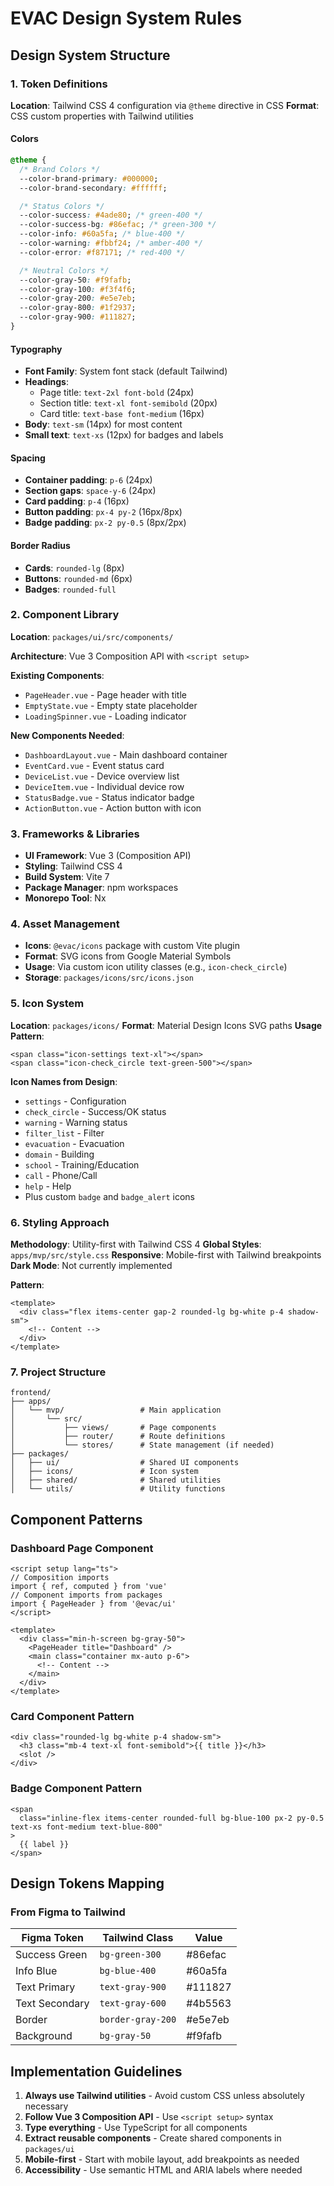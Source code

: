 # EVAC Design System Rules

## Design System Structure

### 1. Token Definitions

**Location**: Tailwind CSS 4 configuration via `@theme` directive in CSS
**Format**: CSS custom properties with Tailwind utilities

#### Colors

```css
@theme {
  /* Brand Colors */
  --color-brand-primary: #000000;
  --color-brand-secondary: #ffffff;

  /* Status Colors */
  --color-success: #4ade80; /* green-400 */
  --color-success-bg: #86efac; /* green-300 */
  --color-info: #60a5fa; /* blue-400 */
  --color-warning: #fbbf24; /* amber-400 */
  --color-error: #f87171; /* red-400 */

  /* Neutral Colors */
  --color-gray-50: #f9fafb;
  --color-gray-100: #f3f4f6;
  --color-gray-200: #e5e7eb;
  --color-gray-800: #1f2937;
  --color-gray-900: #111827;
}
```

#### Typography

- **Font Family**: System font stack (default Tailwind)
- **Headings**:
  - Page title: `text-2xl font-bold` (24px)
  - Section title: `text-xl font-semibold` (20px)
  - Card title: `text-base font-medium` (16px)
- **Body**: `text-sm` (14px) for most content
- **Small text**: `text-xs` (12px) for badges and labels

#### Spacing

- **Container padding**: `p-6` (24px)
- **Section gaps**: `space-y-6` (24px)
- **Card padding**: `p-4` (16px)
- **Button padding**: `px-4 py-2` (16px/8px)
- **Badge padding**: `px-2 py-0.5` (8px/2px)

#### Border Radius

- **Cards**: `rounded-lg` (8px)
- **Buttons**: `rounded-md` (6px)
- **Badges**: `rounded-full`

### 2. Component Library

**Location**: `packages/ui/src/components/`

**Architecture**: Vue 3 Composition API with `<script setup>`

**Existing Components**:

- `PageHeader.vue` - Page header with title
- `EmptyState.vue` - Empty state placeholder
- `LoadingSpinner.vue` - Loading indicator

**New Components Needed**:

- `DashboardLayout.vue` - Main dashboard container
- `EventCard.vue` - Event status card
- `DeviceList.vue` - Device overview list
- `DeviceItem.vue` - Individual device row
- `StatusBadge.vue` - Status indicator badge
- `ActionButton.vue` - Action button with icon

### 3. Frameworks & Libraries

- **UI Framework**: Vue 3 (Composition API)
- **Styling**: Tailwind CSS 4
- **Build System**: Vite 7
- **Package Manager**: npm workspaces
- **Monorepo Tool**: Nx

### 4. Asset Management

- **Icons**: `@evac/icons` package with custom Vite plugin
- **Format**: SVG icons from Google Material Symbols
- **Usage**: Via custom icon utility classes (e.g., `icon-check_circle`)
- **Storage**: `packages/icons/src/icons.json`

### 5. Icon System

**Location**: `packages/icons/`
**Format**: Material Design Icons SVG paths
**Usage Pattern**:

```vue
<span class="icon-settings text-xl"></span>
<span class="icon-check_circle text-green-500"></span>
```

**Icon Names from Design**:

- `settings` - Configuration
- `check_circle` - Success/OK status
- `warning` - Warning status
- `filter_list` - Filter
- `evacuation` - Evacuation
- `domain` - Building
- `school` - Training/Education
- `call` - Phone/Call
- `help` - Help
- Plus custom `badge` and `badge_alert` icons

### 6. Styling Approach

**Methodology**: Utility-first with Tailwind CSS 4
**Global Styles**: `apps/mvp/src/style.css`
**Responsive**: Mobile-first with Tailwind breakpoints
**Dark Mode**: Not currently implemented

**Pattern**:

```vue
<template>
  <div class="flex items-center gap-2 rounded-lg bg-white p-4 shadow-sm">
    <!-- Content -->
  </div>
</template>
```

### 7. Project Structure

```
frontend/
├── apps/
│   └── mvp/                 # Main application
│       └── src/
│           ├── views/       # Page components
│           ├── router/      # Route definitions
│           └── stores/      # State management (if needed)
├── packages/
│   ├── ui/                  # Shared UI components
│   ├── icons/               # Icon system
│   ├── shared/              # Shared utilities
│   └── utils/               # Utility functions
```

## Component Patterns

### Dashboard Page Component

```vue
<script setup lang="ts">
// Composition imports
import { ref, computed } from 'vue'
// Component imports from packages
import { PageHeader } from '@evac/ui'
</script>

<template>
  <div class="min-h-screen bg-gray-50">
    <PageHeader title="Dashboard" />
    <main class="container mx-auto p-6">
      <!-- Content -->
    </main>
  </div>
</template>
```

### Card Component Pattern

```vue
<div class="rounded-lg bg-white p-4 shadow-sm">
  <h3 class="mb-4 text-xl font-semibold">{{ title }}</h3>
  <slot />
</div>
```

### Badge Component Pattern

```vue
<span
  class="inline-flex items-center rounded-full bg-blue-100 px-2 py-0.5 text-xs font-medium text-blue-800"
>
  {{ label }}
</span>
```

## Design Tokens Mapping

### From Figma to Tailwind

| Figma Token    | Tailwind Class    | Value   |
| -------------- | ----------------- | ------- |
| Success Green  | `bg-green-300`    | #86efac |
| Info Blue      | `bg-blue-400`     | #60a5fa |
| Text Primary   | `text-gray-900`   | #111827 |
| Text Secondary | `text-gray-600`   | #4b5563 |
| Border         | `border-gray-200` | #e5e7eb |
| Background     | `bg-gray-50`      | #f9fafb |

## Implementation Guidelines

1. **Always use Tailwind utilities** - Avoid custom CSS unless absolutely necessary
2. **Follow Vue 3 Composition API** - Use `<script setup>` syntax
3. **Type everything** - Use TypeScript for all components
4. **Extract reusable components** - Create shared components in `packages/ui`
5. **Mobile-first** - Start with mobile layout, add breakpoints as needed
6. **Accessibility** - Use semantic HTML and ARIA labels where needed
